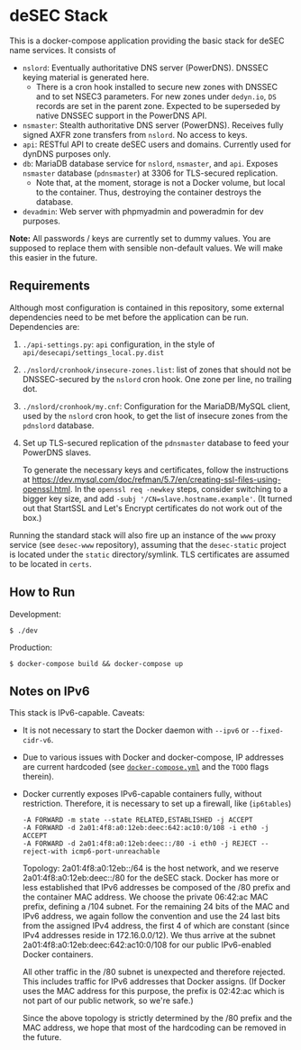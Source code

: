deSEC Stack
=====

This is a docker-compose application providing the basic stack for deSEC name services. It consists of

- `nslord`: Eventually authoritative DNS server (PowerDNS). DNSSEC keying material is generated here.
  - There is a cron hook installed to secure new zones with DNSSEC and to set NSEC3 parameters. For new zones under `dedyn.io`, `DS` records are set in the parent zone. Expected to be superseded by native DNSSEC support in the PowerDNS API.
- `nsmaster`: Stealth authoritative DNS server (PowerDNS). Receives fully signed AXFR zone transfers from `nslord`. No access to keys.
- `api`: RESTful API to create deSEC users and domains. Currently used for dynDNS purposes only.
- `db`: MariaDB database service for `nslord`, `nsmaster`, and `api`. Exposes `nsmaster` database (`pdnsmaster`) at 3306 for TLS-secured replication.
  - Note that, at the moment, storage is not a Docker volume, but local to the container. Thus, destroying the container destroys the database.
- `devadmin`: Web server with phpmyadmin and poweradmin for dev purposes.

**Note:** All passwords / keys are currently set to dummy values. You are supposed to replace them with sensible non-default values. We will make this easier in the future.


Requirements
-----

Although most configuration is contained in this repository, some external dependencies need to be met before the application can be run. Dependencies are:

1.  `./api-settings.py`: `api` configuration, in the style of `api/desecapi/settings_local.py.dist`

2.  `./nslord/cronhook/insecure-zones.list`: list of zones that should not be DNSSEC-secured by the `nslord` cron hook. One zone per line, no trailing dot.

3.  `./nslord/cronhook/my.cnf`: Configuration for the MariaDB/MySQL client, used by the `nslord` cron hook, to get the list of insecure zones from the `pdnslord` database.

4.  Set up TLS-secured replication of the `pdnsmaster` database to feed your PowerDNS slaves.

    To generate the necessary keys and certificates, follow the instructions at https://dev.mysql.com/doc/refman/5.7/en/creating-ssl-files-using-openssl.html. In the `openssl req -newkey` steps, consider switching to a bigger key size, and add `-subj '/CN=slave.hostname.example'`. (It turned out that StartSSL and Let's Encrypt certificates do not work out of the box.)

Running the standard stack will also fire up an instance of the `www` proxy service (see `desec-www` repository), assuming that the `desec-static` project is located under the `static` directory/symlink. TLS certificates are assumed to be located in `certs`.


How to Run
-----

Development:

    $ ./dev

Production:

    $ docker-compose build && docker-compose up


Notes on IPv6
-----

This stack is IPv6-capable. Caveats:

  - It is not necessary to start the Docker daemon with `--ipv6` or `--fixed-cidr-v6`.
  - Due to various issues with Docker and docker-compose, IP addresses are current hardcoded (see [`docker-compose.yml`](docker-compose.yml) and the `TODO` flags therein).
  - Docker currently exposes IPv6-capable containers fully, without restriction. Therefore, it is necessary to set up a firewall, like (`ip6tables`)

        -A FORWARD -m state --state RELATED,ESTABLISHED -j ACCEPT
        -A FORWARD -d 2a01:4f8:a0:12eb:deec:642:ac10:0/108 -i eth0 -j ACCEPT
        -A FORWARD -d 2a01:4f8:a0:12eb:deec::/80 -i eth0 -j REJECT --reject-with icmp6-port-unreachable

    Topology: 2a01:4f8:a0:12eb::/64 is the host network, and we reserve 2a01:4f8:a0:12eb:deec::/80 for the deSEC stack. Docker has more or less established that IPv6 
    addresses be composed of the /80 prefix and the container MAC address. We choose the private 06:42:ac MAC prefix, defining a /104 subnet. For the remaining 24 bits of 
    the MAC and IPv6 address, we again follow the convention and use the 24 last bits from the assigned IPv4 address, the first 4 of which are constant (since IPv4 
    addresses reside in 172.16.0.0/12). We thus arrive at the subnet 2a01:4f8:a0:12eb:deec:642:ac10:0/108 for our public IPv6-enabled Docker containers.

    All other traffic in the /80 subnet is unexpected and therefore rejected. This includes traffic for IPv6 addresses that Docker assigns. (If Docker uses the MAC address 
    for this purpose, the prefix is 02:42:ac which is not part of our public network, so we're safe.)

    Since the above topology is strictly determined by the /80 prefix and the MAC address, we hope that most of the hardcoding can be removed in the future.
